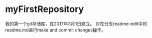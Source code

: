 # myFirstRepository
我的第一个git存储库，在2017年3月1日建立。
对在分支readme-edit中的readme.md进行make and commit changes操作。
